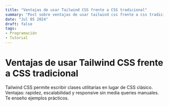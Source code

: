 ```yaml
---
title: "Ventajas de usar Tailwind CSS frente a CSS tradicional"
summary: "Post sobre ventajas de usar tailwind css frente a css tradicional"
date: "Jul 05 2024"
draft: false
tags:
- Programación
- Tutorial
---
```


# Ventajas de usar Tailwind CSS frente a CSS tradicional

Tailwind CSS permite escribir clases utilitarias en lugar de CSS clásico. Ventajas: rapidez, escalabilidad y responsive sin media queries manuales. Te enseño ejemplos prácticos.

